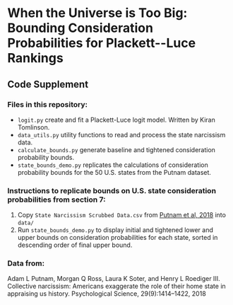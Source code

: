 # When the Universe is Too Big: Bounding Consideration Probabilities for Plackett--Luce Rankings

## Code Supplement

### Files in this repository:

- `logit.py` create and fit a Plackett-Luce logit model. Written by Kiran Tomlinson.
- `data_utils.py` utility functions to read and process the state narcissism data.
- `calculate_bounds.py` generate baseline and tightened consideration probability bounds.
- `state_bounds_demo.py` replicates the calculations of consideration probability bounds for the 50 U.S. states from the Putnam dataset.

### Instructions to replicate bounds on U.S. state consideration probabilities from section 7: 

1. Copy `State Narcissism Scrubbed Data.csv` from [Putnam et al, 2018](https://osf.io/tnjqs/)  into `data/`
2. Run `state_bounds_demo.py` to display initial and tightened lower and upper bounds on consideration probabilities for each state, sorted in descending order of final upper bound.

### Data from: 

Adam L Putnam, Morgan Q Ross, Laura K Soter, and Henry L Roediger III. Collective narcissism: Americans exaggerate the role of their home state in appraising us history. Psychological Science, 29(9):1414–1422, 2018

